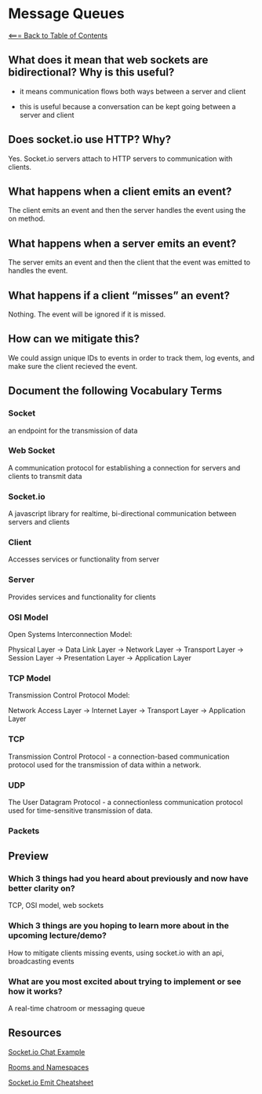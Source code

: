 # Message Queues

[<=== Back to Table of Contents](https://peterjstaker.github.io/reading-notes/)

## What does it mean that web sockets are bidirectional? Why is this useful?

* it means communication flows both ways between a server and client

* this is useful because a conversation can be kept going between a server and client

## Does socket.io use HTTP? Why?

Yes. Socket.io servers attach to HTTP servers to communication with clients.

## What happens when a client emits an event?

The client emits an event and then the server handles the event using the on method.

## What happens when a server emits an event?

The server emits an event and then the client that the event was emitted to handles the event.

## What happens if a client “misses” an event?

Nothing. The event will be ignored if it is missed.

## How can we mitigate this?

We could assign unique IDs to events in order to track them, log events, and make sure the client recieved the event.

## Document the following Vocabulary Terms

### Socket

an endpoint for the transmission of data

### Web Socket

A communication protocol for establishing a connection for servers and clients to transmit data

### Socket.io

A javascript library for realtime, bi-directional communication between servers and clients

### Client

Accesses services or functionality from server

### Server

Provides services and functionality for clients

### OSI Model

Open Systems Interconnection Model:

Physical Layer -> Data Link Layer -> Network Layer -> Transport Layer -> Session Layer -> Presentation Layer -> Application Layer

### TCP Model

Transmission Control Protocol Model:

Network Access Layer -> Internet Layer -> Transport Layer -> Application Layer

### TCP

Transmission Control Protocol - a connection-based communication protocol used for the transmission of data within a network.

### UDP

The User Datagram Protocol - a connectionless communication protocol used for time-sensitive transmission of data.

### Packets

## Preview

### Which 3 things had you heard about previously and now have better clarity on?

TCP, OSI model, web sockets

### Which 3 things are you hoping to learn more about in the upcoming lecture/demo?

How to mitigate clients missing events, using socket.io with an api, broadcasting events

### What are you most excited about trying to implement or see how it works?

A real-time chatroom or messaging queue

## Resources

[Socket.io Chat Example](https://socket.io/get-started/chat/)

[Rooms and Namespaces](https://socket.io/docs/rooms-and-namespaces/)

[Socket.io Emit Cheatsheet](https://socket.io/docs/emit-cheatsheet/)
